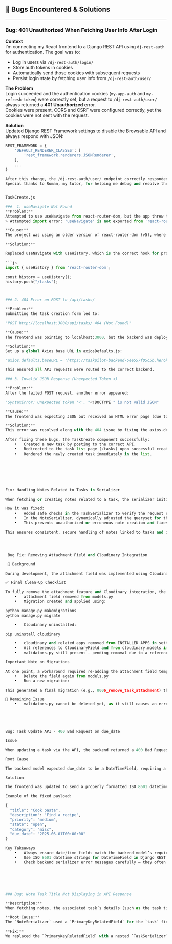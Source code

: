 ## 🐞 Bugs Encountered & Solutions

---

### Bug: 401 Unauthorized When Fetching User Info After Login

**Context**  
I’m connecting my React frontend to a Django REST API using `dj-rest-auth` for authentication. The goal was to:  
- Log in users via `/dj-rest-auth/login/`  
- Store auth tokens in cookies  
- Automatically send those cookies with subsequent requests  
- Persist login state by fetching user info from `/dj-rest-auth/user/`

**The Problem**  
Login succeeded and the authentication cookies (`my-app-auth` and `my-refresh-token`) were correctly set, but a request to `/dj-rest-auth/user/` always returned a **401 Unauthorized** error.  
Cookies were present, CORS and CSRF were configured correctly, yet the cookies were not sent with the request.

**Solution**  
Updated Django REST Framework settings to disable the Browsable API and always respond with JSON:
```python
REST_FRAMEWORK = {
    'DEFAULT_RENDERER_CLASSES': [
        'rest_framework.renderers.JSONRenderer',
    ],
    ...
}

After this change, the /dj-rest-auth/user/ endpoint correctly responded with JSON, the cookies 
Special thanks to Roman, my tutor, for helping me debug and resolve the authentication issue with dj-rest-auth and cookie-based login.


TaskCreate.js

###  1. useNavigate Not Found
**Problem:** 
Attempted to use useNavigate from react-router-dom, but the app threw the following error:
> Attempted import error: 'useNavigate' is not exported from 'react-router-dom'

**Cause:**  
The project was using an older version of react-router-dom (v5), where useNavigate is not available.

**Solution:**

Replaced useNavigate with useHistory, which is the correct hook for programmatic navigation in react-router-dom@5. The redirection after creating a task was handled using:

```js
import { useHistory } from 'react-router-dom';

const history = useHistory();
history.push("/tasks");



### 2. 404 Error on POST to /api/tasks/

**Problem:** 
Submitting the task creation form led to:

"POST http://localhost:3000/api/tasks/ 404 (Not Found)"

**Cause:**  
The frontend was pointing to localhost:3000, but the backend was deployed on Heroku with a different domain.

**Solution:**
Set up a global Axios base URL in axiosDefaults.js:

"axios.defaults.baseURL = 'https://taskpilot-backend-6ee557f05c5b.herokuapp.com/';"

This ensured all API requests were routed to the correct backend.

### 3. Invalid JSON Response (Unexpected Token <)

**Problem:** 
After the failed POST request, another error appeared:

"SyntaxError: Unexpected token '<', "<!DOCTYPE " is not valid JSON"

**Cause:**  
The frontend was expecting JSON but received an HTML error page (due to 404), which is common when the backend URL is incorrect.

**Solution:**
This error was resolved along with the 404 issue by fixing the axios.defaults.baseURL to point to the correct backend.

After fixing these bugs, the TaskCreate component successfully:
	•	Created a new task by posting to the correct API.
	•	Redirected to the task list page (/tasks) upon successful creation.
	•	Rendered the newly created task immediately in the list.







Fix: Handling Notes Related to Tasks in Serializer

When fetching or creating notes related to a task, the serializer initially assumed the presence of a valid request object in the context. This caused errors if the request was missing or improperly passed, especially when serializing tasks outside the usual request flow (e.g., in tests or admin views).

How it was fixed:
	•	Added safe checks in the TaskSerializer to verify the request exists in the serializer context before accessing request.user.
	•	In the NoteSerializer, dynamically adjusted the queryset for the task field based on the authenticated user in the request, ensuring notes can only be created for tasks owned by that user.
	•	This prevents unauthorized or erroneous note creation and fixes bugs related to missing or invalid request contexts during serialization.

This ensures consistent, secure handling of notes linked to tasks and improves robustness across different usage scenarios.




 Bug Fix: Removing Attachment Field and Cloudinary Integration

 📌 Background

During development, the attachment field was implemented using CloudinaryField for image/file uploads. However, it later became clear that this feature no longer suited the direction of the project. Removing it required careful handling of model migrations and dependencies to avoid breaking the app — especially since the project had already been deployed.

✅ Final Clean-Up Checklist

To fully remove the attachment feature and Cloudinary integration, the following steps were followed:
	•	attachment field removed from models.py
	•	Migration created and applied using:

python manage.py makemigrations
python manage.py migrate

	•	Cloudinary uninstalled:

pip uninstall cloudinary

	•	cloudinary and related apps removed from INSTALLED_APPS in settings.py
	•	All references to CloudinaryField and from cloudinary.models import CloudinaryField removed
	•	validators.py still present — pending removal due to a reference error (under investigation)

Important Note on Migrations

At one point, a workaround required re-adding the attachment field temporarily to avoid migration conflicts. Once the blockers were resolved, the correct step was:
	•	Delete the field again from models.py
	•	Run a new migration:

This generated a final migration (e.g., 0006_remove_task_attachment) that properly aligns the current database schema with the updated models.

📌 Remaining Issue
	•	validators.py cannot be deleted yet, as it still causes an error when removed. This file will be reviewed and cleaned up in a future update. Same goes for uninstalling cloudinary. 





Bug: Task Update API - 400 Bad Request on due_date

Issue

When updating a task via the API, the backend returned a 400 Bad Request error specifically related to the due_date field. The API response indicated a validation error with the due_date, even though the date appeared to be correctly formatted in the frontend payload.

Root Cause

The backend model expected due_date to be a DateTimeField, requiring a full ISO 8601 datetime string (including both date and time components). Initially, the frontend was sending only a date string (e.g., "2025-06-01"), which was insufficient for the model validation.

Solution

The frontend was updated to send a properly formatted ISO 8601 datetime string with time included (e.g., "2025-06-01T00:00:00" or an equivalent UTC time). This ensured that the due_date field matched the backend expectations.

Example of the fixed payload:

{
  "title": "Cook pasta",
  "description": "Find a recipe",
  "priority": "medium",
  "state": "open",
  "category": "misc",
  "due_date": "2025-06-01T00:00:00"
}

Key Takeaways
	•	Always ensure date/time fields match the backend model’s required format.
	•	Use ISO 8601 datetime strings for DateTimeField in Django REST Framework.
	•	Check backend serializer error messages carefully — they often pinpoint the exact field causing the validation issue.






### Bug: Note Task Title Not Displaying in API Response

**Description:**  
When fetching notes, the associated task’s details (such as the task title) were not included in the API response. Instead, only the task ID was returned. This caused frontend components to show placeholders like “No associated task” or “Unknown Task” because they lacked the full task information.

**Root Cause:**  
The `NoteSerializer` used a `PrimaryKeyRelatedField` for the `task` field with an empty queryset by default. This field only returned the task’s ID, and did not serialize the full task object including the title or other useful fields.

**Fix:**  
We replaced the `PrimaryKeyRelatedField` with a nested `TaskSerializer` in the `NoteSerializer`, setting the `task` field to `TaskSerializer(read_only=True)`. This change ensures that when notes are serialized, the complete task details (including the title) are embedded in the API response. This fix allows the frontend to correctly display the task name connected to each note.